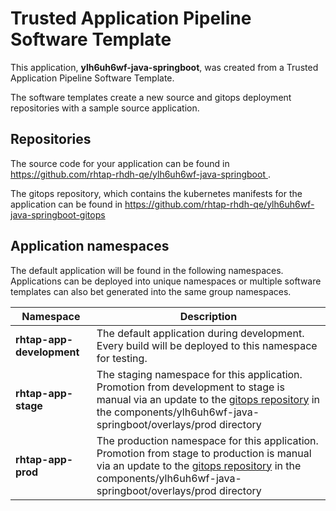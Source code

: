 # Trusted Application Pipeline Software Template

This application, **ylh6uh6wf-java-springboot**, was created from a Trusted Application Pipeline Software Template.

The software templates create a new source and gitops deployment repositories with a sample source application. 

## Repositories

The source code for your application can be found in [https://github.com/rhtap-rhdh-qe/ylh6uh6wf-java-springboot ](https://github.com/rhtap-rhdh-qe/ylh6uh6wf-java-springboot ).
 
The gitops repository, which contains the kubernetes manifests for the application can be found in 
[https://github.com/rhtap-rhdh-qe/ylh6uh6wf-java-springboot-gitops ](https://github.com/rhtap-rhdh-qe/ylh6uh6wf-java-springboot-gitops ) 

## Application namespaces 

The default application will be found in the following namespaces. Applications can be deployed into unique namespaces or multiple software templates can also bet generated into the same group namespaces.  

|  Namespace   |  Description   |  
| -------- | -------- |   
| **rhtap-app-development** | The default application during development. Every build will be deployed to this namespace for testing. | 
| **rhtap-app-stage** | The staging namespace for this application. Promotion from development to stage is manual via an update to the [gitops repository](https://github.com/rhtap-rhdh-qe/ylh6uh6wf-java-springboot-gitops ) in the components/ylh6uh6wf-java-springboot/overlays/prod directory |  
| **rhtap-app-prod** | The production namespace for this application. Promotion from stage to production is manual via an update to the [gitops repository](https://github.com/rhtap-rhdh-qe/ylh6uh6wf-java-springboot-gitops ) in the components/ylh6uh6wf-java-springboot/overlays/prod directory | 